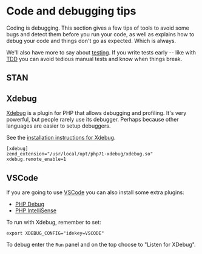 # Code and debugging tips

Coding is debugging. This section gives a few tips of tools to avoid some bugs and detect them before you run your code, as well as explains how to debug your code and things don't go as expected. Which is always.

We'll also have more to say about [testing](./tests.md). If you write tests early -- like with [TDD](https://en.wikipedia.org/wiki/Test-driven_development) you can avoid tedious manual tests and know when things break.

## STAN

## Xdebug

[Xdebug](https://xdebug.org) is a plugin for PHP that allows debugging and profiling. It's very powerful, but people rarely use its debugger. Perhaps because other languages are easier to setup debuggers.

See the [installation instructions for Xdebug](https://xdebug.org/docs/install).

```
[xdebug]
zend_extension="/usr/local/opt/php71-xdebug/xdebug.so"
xdebug.remote_enable=1
```

## VSCode

If you are going to use [VSCode](https://code.visualstudio.com/) you can also install some extra plugins:

- [PHP Debug](https://marketplace.visualstudio.com/items?itemName=felixfbecker.php-debug)
- [PHP IntelliSense](https://marketplace.visualstudio.com/items?itemName=felixfbecker.php-intellisense)

To run with Xdebug, remember to set:

```shell
export XDEBUG_CONFIG="idekey=VSCODE"
```

To debug enter the `Run` panel and on the top choose to "Listen for XDebug".

